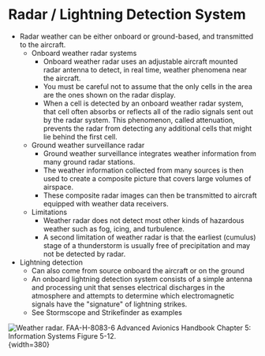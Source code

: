 # Radar / Lightning Detection System

* Radar weather can be either onboard or ground-based, and transmitted to the aircraft.
  * Onboard weather radar systems
    * Onboard weather radar uses an adjustable aircraft mounted radar antenna to detect, in real time, weather phenomena near the aircraft.
    * You must be careful not to assume that the only cells in the area are the ones shown on the radar display.
    * When a cell is detected by an onboard weather radar system, that cell often absorbs or reflects all of the radio signals sent out by the radar system. This phenomenon, called attenuation, prevents the radar from detecting any additional cells that might lie behind the first cell.
  * Ground weather surveillance radar
    * Ground weather surveillance integrates weather information from many ground radar stations.
    * The weather information collected from many sources is then used to create a composite picture that covers large volumes of airspace.
    * These composite radar images can then be transmitted to aircraft equipped with weather data receivers.
  * Limitations
    * Weather radar does not detect most other kinds of hazardous weather such as fog, icing, and turbulence.
    * A second limitation of weather radar is that the earliest (cumulus) stage of a thunderstorm is usually free of precipitation and may not be detected by radar.
* Lightning detection
  * Can also come from source onboard the aircraft or on the ground
  * An onboard lightning detection system consists of a simple antenna and processing unit that senses electrical discharges in the atmosphere and attempts to determine which electromagnetic signals have the "signature" of lightning strikes.
  * See Stormscope and Strikefinder as examples

![Weather radar. [FAA-H-8083-6 Advanced Avionics Handbook](https://bookstore.gpo.gov/products/advanced-avionics-handbook-2009) Chapter 5: Information Systems Figure 5-12.](/img/aah/aah-figure-5-12-weather-radar.jpg){width=380}
